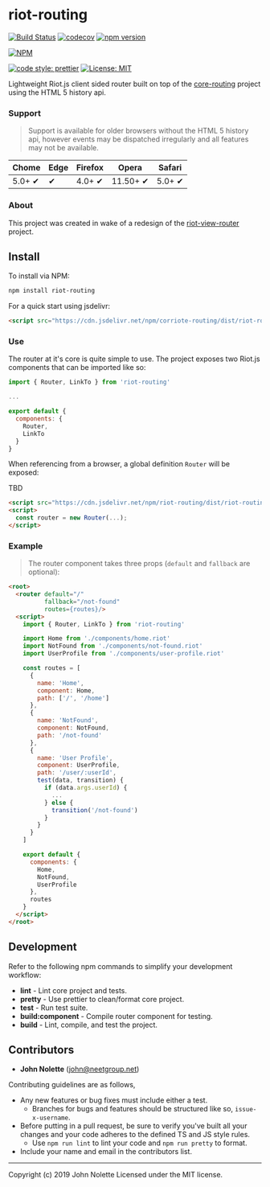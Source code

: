 # riot-routing

[![Build Status](https://img.shields.io/endpoint.svg?url=https%3A%2F%2Factions-badge.atrox.dev%2Fneetjn%2Friot-routing%2Fbadge&style=flat)](https://actions-badge.atrox.dev/neetjn/riot-routing/goto)
[![codecov](https://codecov.io/gh/neetjn/riot-routing/branch/master/graph/badge.svg)](https://codecov.io/gh/neetjn/riot-routing)
[![npm version](https://badge.fury.io/js/riot-routing.svg)](https://badge.fury.io/js/riot-routing)

[![NPM](https://nodei.co/npm/riot-routing.png)](https://nodei.co/npm/riot-routing/)

[![code style: prettier](https://img.shields.io/badge/code_style-prettier-ff69b4.svg)](https://github.com/prettier/prettier)
[![License: MIT](https://img.shields.io/badge/License-MIT-blue.svg)](LICENSE)

Lightweight Riot.js client sided router built on top of the [core-routing](https://github.com/neetjn/core-routing) project using the HTML 5 history api.

### Support

> Support is available for older browsers without the HTML 5 history api, however events may be dispatched irregularly and all features may not be available.

| Chome  | Edge | Firefox | Opera    | Safari |
|--------|------|---------|----------|--------|
| 5.0+ ✔ |  ✔   | 4.0+ ✔  | 11.50+ ✔ | 5.0+ ✔ |

### About

This project was created in wake of a redesign of the [riot-view-router](https://github.com/neetjn/riot-view-router) project. 

## Install

To install via NPM:
```sh
npm install riot-routing
```
For a quick start using jsdelivr:
```html
<script src="https://cdn.jsdelivr.net/npm/corriote-routing/dist/riot-routing.browser.js"></script>
```

### Use

The router at it's core is quite simple to use. The project exposes two Riot.js components that can be imported like so:

```js
import { Router, LinkTo } from 'riot-routing'

...

export default {
  components: {
    Router,
    LinkTo
  }
}
```

When referencing from a browser, a global definition `Router` will be exposed:

TBD

```html
<script src="https://cdn.jsdelivr.net/npm/riot-routing/dist/riot-routing.browser.js"></script>
<script>
  const router = new Router(...);
</script>
```

### Example

> The router component takes three props (`default` and `fallback` are optional):

```html
<root>
  <router default="/"
          fallback="/not-found"
          routes={routes}/>
  <script>
    import { Router, LinkTo } from 'riot-routing'

    import Home from './components/home.riot'
    import NotFound from './components/not-found.riot'
    import UserProfile from './components/user-profile.riot'

    const routes = [
      {
        name: 'Home',
        component: Home,
        path: ['/', '/home']
      },
      {
        name: 'NotFound',
        component: NotFound,
        path: '/not-found'
      },
      {
        name: 'User Profile',
        component: UserProfile,
        path: '/user/:userId',
        test(data, transition) {
          if (data.args.userId) {
            ...
          } else {
            transition('/not-found')
          }
        }
      }
    ]

    export default {
      components: {
        Home,
        NotFound,
        UserProfile
      },
      routes
    }
  </script>
</root>
```

## Development

Refer to the following npm commands to simplify your development workflow:

* **lint** - Lint core project and tests.
* **pretty** - Use prettier to clean/format core project.
* **test** - Run test suite.
* **build:component** - Compile router component for testing.
* **build** - Lint, compile, and test the project.

## Contributors

* **John Nolette** (john@neetgroup.net)

Contributing guidelines are as follows,

* Any new features or bug fixes must include either a test.
  * Branches for bugs and features should be structured like so, `issue-x-username`.
* Before putting in a pull request, be sure to verify you've built all your changes and your code adheres to the defined TS and JS style rules.
  * Use `npm run lint` to lint your code and `npm run pretty` to format.
* Include your name and email in the contributors list.

---

Copyright (c) 2019 John Nolette Licensed under the MIT license.